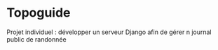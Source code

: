 # Topoguide

Projet individuel : développer un serveur Django afin de gérer n journal public de randonnée


